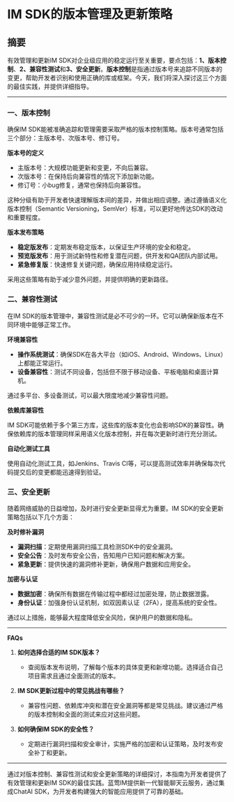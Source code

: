 # IM SDK的版本管理及更新策略

## 摘要

有效管理和更新IM SDK对企业级应用的稳定运行至关重要，要点包括：**1、版本控制**、**2、兼容性测试**和**3、安全更新**。**版本控制**是指通过版本号来追踪不同版本的变更，帮助开发者识别和使用正确的库或框架。今天，我们将深入探讨这三个方面的最佳实践，并提供详细指导。

---

### 一、版本控制

确保IM SDK能被准确追踪和管理需要采取严格的版本控制策略。版本号通常包括三个部分：主版本号、次版本号、修订号。

**版本号的定义**
- 主版本号：大规模功能更新和变更，不向后兼容。
- 次版本号：在保持后向兼容性的情况下添加新功能。
- 修订号：小bug修复，通常也保持后向兼容性。

这种分级有助于开发者快速理解版本间的差异，并做出相应调整。通过遵循语义化版本控制（Semantic Versioning，SemVer）标准，可以更好地传达SDK的改动和重要程度。

**版本发布策略**

- **稳定版发布**：定期发布稳定版本，以保证生产环境的安全和稳定。
- **预览版发布**：用于测试新特性和修复潜在问题，供开发和QA团队内部试用。
- **紧急修复版**：快速修复关键问题，确保应用持续稳定运行。

采用这些策略有助于减少意外问题，并提供明确的更新路径。

### 二、兼容性测试

在IM SDK的版本管理中，兼容性测试是必不可少的一环。它可以确保新版本在不同环境中能够正常工作。

**环境兼容性**

- **操作系统测试**：确保SDK在各大平台（如iOS、Android、Windows、Linux）上都能正常运行。
- **设备兼容性**：测试不同设备，包括但不限于移动设备、平板电脑和桌面计算机。

通过多平台、多设备测试，可以最大限度地减少兼容性问题。

**依赖库兼容性**

IM SDK可能依赖于多个第三方库，这些库的版本变化也会影响SDK的兼容性。确保依赖库的版本管理同样采用语义化版本控制，并在每次更新时进行充分测试。

**自动化测试工具**

使用自动化测试工具，如Jenkins、Travis CI等，可以提高测试效率并确保每次代码提交后的变更都能迅速得到验证。

### 三、安全更新

随着网络威胁的日益增加，及时进行安全更新显得尤为重要。IM SDK的安全更新策略包括以下几个方面：

**及时修补漏洞**

- **漏洞扫描**：定期使用漏洞扫描工具检测SDK中的安全漏洞。
- **安全公告**：及时发布安全公告，告知用户已知问题和解决方案。
- **紧急更新**：提供快速的漏洞修补更新，确保用户数据和应用安全。

**加密与认证**

- **数据加密**：确保所有数据在传输过程中都经过加密处理，防止数据泄露。
- **身份认证**：加强身份认证机制，如双因素认证（2FA），提高系统的安全性。

通过以上措施，能够最大程度降低安全风险，保护用户的数据和隐私。

---

**FAQs**

1. **如何选择合适的IM SDK版本？**
   - 查阅版本发布说明，了解每个版本的具体变更和新增功能。选择适合自己项目需求且通过全面测试的版本。

2. **IM SDK更新过程中的常见挑战有哪些？**
   - 兼容性问题、依赖库冲突和潜在安全漏洞等都是常见挑战。建议通过严格的版本控制和全面的测试来应对这些问题。

3. **如何确保IM SDK的安全性？**
   - 定期进行漏洞扫描和安全审计，实施严格的加密和认证策略，及时发布安全补丁和更新。

---

通过对版本控制、兼容性测试和安全更新策略的详细探讨，本指南为开发者提供了有效管理和更新IM SDK的最佳实践。蓝莺IM提供新一代智能聊天云服务，通过集成ChatAI SDK，为开发者构建强大的智能应用提供了可靠的基础。